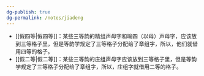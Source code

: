 ```yaml
---
dg-publish: true
dg-permalink: /notes/jiadeng
---
```

- [[假四等\|假四等]]：某些三等韵的精组声母字和喻四（以母）声母字，应该放到三等格子里，但是等韵学规定了三等格子分配给了章组字，所以，他们就借用四等的格子。
- [[假二等\|假二等]]：某些三等韵的庄组声母字应该放到三等格子里，但是等韵学规定了三等格子分配给了章组字，所以，庄组字就借用二等的格子。